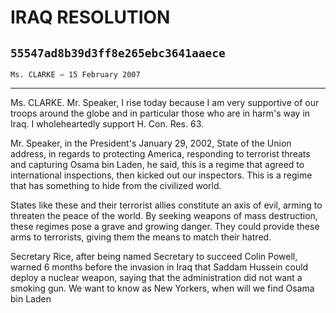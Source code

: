 # IRAQ RESOLUTION
## `55547ad8b39d3ff8e265ebc3641aaece`
`Ms. CLARKE — 15 February 2007`

---


Ms. CLARKE. Mr. Speaker, I rise today because I am very supportive of 
our troops around the globe and in particular those who are in harm's 
way in Iraq. I wholeheartedly support H. Con. Res. 63.

Mr. Speaker, in the President's January 29, 2002, State of the Union 
address, in regards to protecting America, responding to terrorist 
threats and capturing Osama bin Laden, he said, this is a regime that 
agreed to international inspections, then kicked out our inspectors. 
This is a regime that has something to hide from the civilized world.

States like these and their terrorist allies constitute an axis of 
evil, arming to threaten the peace of the world. By seeking weapons of 
mass destruction, these regimes pose a grave and growing danger. They 
could provide these arms to terrorists, giving them the means to match 
their hatred.

Secretary Rice, after being named Secretary to succeed Colin Powell, 
warned 6 months before the invasion in Iraq that Saddam Hussein could 
deploy a nuclear weapon, saying that the administration did not want a 
smoking gun. We want to know as New Yorkers, when will we find Osama 
bin Laden
